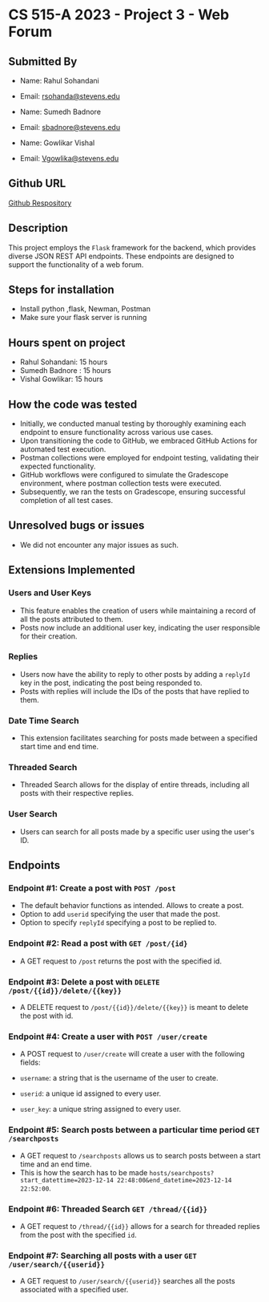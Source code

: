 # CS 515-A 2023 - Project 3 - Web Forum

## Submitted By

- Name: Rahul Sohandani
- Email: rsohanda@stevens.edu

- Name: Sumedh Badnore
- Email: sbadnore@stevens.edu

- Name: Gowlikar Vishal
- Email: Vgowlika@stevens.edu

## Github URL

[Github Respository](https://github.com/sumedhbadnore/CS_515_Project_3)

## Description


This project employs the `Flask` framework for the backend, which provides diverse JSON REST API endpoints. These endpoints are designed to support the functionality of a web forum.

## Steps for installation

- Install python ,flask, Newman, Postman
- Make sure your flask server is running

## Hours spent on project

- Rahul Sohandani: 15 hours
- Sumedh Badnore : 15 hours
- Vishal Gowlikar: 15 hours

## How the code was tested

- Initially, we conducted manual testing by thoroughly examining each endpoint to ensure functionality across various use cases.
- Upon transitioning the code to GitHub, we embraced GitHub Actions for automated test execution.
- Postman collections were employed for endpoint testing, validating their expected functionality.
- GitHub workflows were configured to simulate the Gradescope environment, where postman collection tests were executed.
- Subsequently, we ran the tests on Gradescope, ensuring successful completion of all test cases.

## Unresolved bugs or issues

- We did not encounter any major issues as such.

## Extensions Implemented

### Users and User Keys 

- This feature enables the creation of users while maintaining a record of all the posts attributed to them.
- Posts now include an additional user key, indicating the user responsible for their creation.

### Replies

- Users now have the ability to reply to other posts by adding a `replyId` key in the post, indicating the post being responded to.
- Posts with replies will include the IDs of the posts that have replied to them.

### Date Time Search

- This extension facilitates searching for posts made between a specified start time and end time.

### Threaded Search
- Threaded Search allows for the display of entire threads, including all posts with their respective replies.

### User Search
- Users can search for all posts made by a specific user using the user's ID.

## Endpoints

### Endpoint #1: Create a post with `POST /post`

- The default behavior functions as intended. Allows to create a post.
- Option to add `userid` specifying the user that made the post.
- Option to specify `replyId` specifying a post to be replied to.

### Endpoint #2: Read a post with `GET /post/{id}` 

- A GET request to `/post` returns the post with the specified id.

### Endpoint #3: Delete a post with `DELETE /post/{{id}}/delete/{{key}}`

- A DELETE request to `/post/{{id}}/delete/{{key}}` is meant to delete the post with id.

### Endpoint #4: Create a user with `POST /user/create`

- A POST request to `/user/create` will create a user with the following fields:

- `username`: a string that is the username of the user to create. 
- `userid`: a unique id assigned to every user.
- `user_key`: a unique string assigned to every user.

### Endpoint #5: Search posts between a particular time period `GET /searchposts`

- A GET request to `/searchposts` allows us to search posts between a start time and an end time.
- This is how the search has to be made `hosts/searchposts?start_datettime=2023-12-14 22:48:00&end_datetime=2023-12-14 22:52:00`.

### Endpoint #6: Threaded Search `GET /thread/{{id}}`

- A GET request to `/thread/{{id}}` allows for a search for threaded replies from the post with the specified `id`.

### Endpoint #7: Searching all posts with a user `GET /user/search/{{userid}}`

- A GET request to `/user/search/{{userid}}` searches all the posts associated with a specified user.
